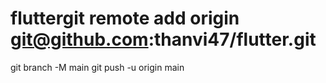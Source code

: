 # fluttergit remote add origin git@github.com:thanvi47/flutter.git
git branch -M main
git push -u origin main
